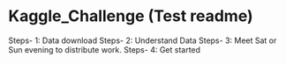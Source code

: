 # Kaggle_Challenge (Test readme)

Steps- 1: Data download
Steps- 2: Understand Data
Steps- 3: Meet Sat or Sun evening to distribute work.
Steps- 4: Get started
